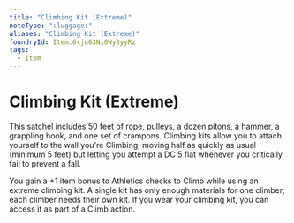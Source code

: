 ```yaml
---
title: "Climbing Kit (Extreme)"
noteType: ":luggage:"
aliases: "Climbing Kit (Extreme)"
foundryId: Item.6rju63Ni0Wy3yyRz
tags:
  - Item
---
```


# Climbing Kit (Extreme)

This satchel includes 50 feet of rope, pulleys, a dozen pitons, a hammer, a grappling hook, and one set of crampons. Climbing kits allow you to attach yourself to the wall you're Climbing, moving half as quickly as usual (minimum 5 feet) but letting you attempt a DC 5 flat whenever you critically fail to prevent a fall.

You gain a +1 item bonus to Athletics checks to Climb while using an extreme climbing kit. A single kit has only enough materials for one climber; each climber needs their own kit. If you wear your climbing kit, you can access it as part of a Climb action.
